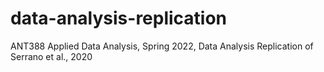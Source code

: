 # data-analysis-replication
ANT388 Applied Data Analysis, Spring 2022, Data Analysis Replication of Serrano et al., 2020
